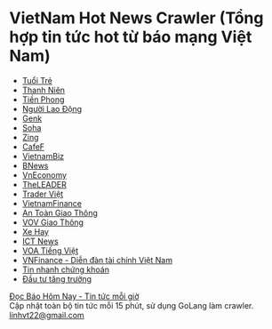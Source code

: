 # VietNam Hot News Crawler (Tổng hợp tin tức hot từ báo mạng Việt Nam)
 - [Tuổi Trẻ](http://tuoitre.vn)
 - [Thanh Niên](http://thanhnien.vn)
 - [Tiền Phong](https://tienphong.vn)
 - [Người Lao Động](https://nld.com.vn)
 - [Genk](http://genk.vn)
 - [Soha](http://soha.vn)
 - [Zing](https://news.zing.vn)
 - [CafeF](http://cafef.vn)
 - [VietnamBiz](https://vietnambiz.vn)
 - [BNews](https://bnews.vn)
 - [VnEconomy](http://vneconomy.vn/)
 - [TheLEADER](http://theleader.vn)
 - [Trader Việt](https://traderviet.com)
 - [VietnamFinance](https://vietnamfinance.vn)
 - [An Toàn Giao Thông](http://www.atgt.vn/)
 - [VOV Giao Thông](http://vovgiaothong.vn/)
 - [Xe Hay](https://xehay.vn)
 - [ICT News](https://ictnews.vn)
 - [VOA Tiếng Việt](https://www.voatiengviet.com/)
 - [VNFinance - Diễn đàn tài chính Việt Nam](http://vnfinance.vn/)
 - [Tin nhanh chứng khoán](https://tinnhanhchungkhoan.vn/)
 - [Đầu tư tăng trưởng](https://www.daututangtruong.com.vn/)

[Đọc Báo Hôm Nay - Tin tức mỗi giờ](https://nhaphobietthuquan2.com/doc-bao-hom-nay/) <br/>
Cập nhật toàn bộ tin tức mỗi  15 phút, sử dụng GoLang làm crawler.<br/>
linhvt22@gmail.com
